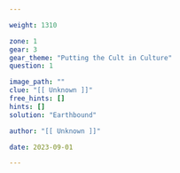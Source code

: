 ```yaml
---

weight: 1310

zone: 1
gear: 3
gear_theme: "Putting the Cult in Culture"
question: 1

image_path: ""
clue: "[[ Unknown ]]"
free_hints: []
hints: []
solution: "Earthbound"

author: "[[ Unknown ]]"

date: 2023-09-01

---
```


